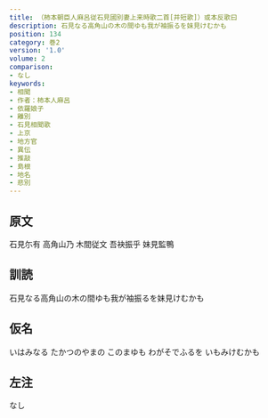 ```yaml
---
title: （柿本朝臣人麻呂従石見國別妻上来時歌二首[并短歌]）或本反歌曰
description: 石見なる高角山の木の間ゆも我が袖振るを妹見けむかも
position: 134
category: 巻2
version: '1.0'
volume: 2
comparison:
- なし
keywords:
- 相聞
- 作者：柿本人麻呂
- 依羅娘子
- 離別
- 石見相聞歌
- 上京
- 地方官
- 異伝
- 推敲
- 島根
- 地名
- 悲別
---
```


## 原文

石見尓有 高角山乃 木間従文 吾袂振乎 妹見監鴨

## 訓読

石見なる高角山の木の間ゆも我が袖振るを妹見けむかも

## 仮名

いはみなる たかつのやまの このまゆも わがそでふるを いもみけむかも

## 左注

なし
